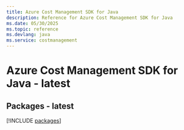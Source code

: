 ```yaml
---
title: Azure Cost Management SDK for Java
description: Reference for Azure Cost Management SDK for Java
ms.date: 05/30/2025
ms.topic: reference
ms.devlang: java
ms.service: costmanagement
---
```

# Azure Cost Management SDK for Java - latest
## Packages - latest
[!INCLUDE [packages](cost-management-index.md)]